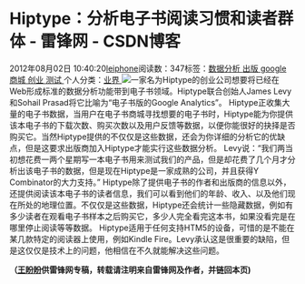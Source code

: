 
# Hiptype：分析电子书阅读习惯和读者群体 - 雷锋网 - CSDN博客


2012年08月02日 10:40:20[leiphone](https://me.csdn.net/leiphone)阅读数：347标签：[数据分析																](https://so.csdn.net/so/search/s.do?q=数据分析&t=blog)[出版																](https://so.csdn.net/so/search/s.do?q=出版&t=blog)[google																](https://so.csdn.net/so/search/s.do?q=google&t=blog)[商城																](https://so.csdn.net/so/search/s.do?q=商城&t=blog)[创业																](https://so.csdn.net/so/search/s.do?q=创业&t=blog)[测试																](https://so.csdn.net/so/search/s.do?q=测试&t=blog)[
							](https://so.csdn.net/so/search/s.do?q=创业&t=blog)[
																					](https://so.csdn.net/so/search/s.do?q=商城&t=blog)个人分类：[业界																](https://blog.csdn.net/leiphone/article/category/873390)
[
																								](https://so.csdn.net/so/search/s.do?q=商城&t=blog)
[
				](https://so.csdn.net/so/search/s.do?q=google&t=blog)
[
			](https://so.csdn.net/so/search/s.do?q=google&t=blog)
[
		](https://so.csdn.net/so/search/s.do?q=出版&t=blog)
[
	](https://so.csdn.net/so/search/s.do?q=数据分析&t=blog)
![](http://www.leiphone.com/wp-content/uploads/2012/08/%E6%9C%AA%E5%91%BD%E5%90%8D987.jpg)一家名为Hiptype的创业公司想要将已经在Web形成标准的数据分析功能带到电子书领域。Hiptype联合创始人James
 Levy和Sohail Prasad将它比喻为“电子书版的Google
 Analytics”。
Hiptype正收集大量的电子书数据，当用户在电子书商城寻找想要的电子书时，Hiptype能为你提供该本电子书的下载次数、购买次数以及用户反馈等数据，以便你能很好的抉择是否购买它。当然Hiptype提供的不仅仅是这些数据，还会为你详细的分析它的优缺点，但是这要求出版商加入Hiptype才能实行这些数据分析。
Levy说：“我们两当初想花费一两个星期写一本电子书用来测试我们的产品，但是却花费了几个月才分析出该电子书的数据，但是现在Hiptype是一家成熟的公司，并且获得Y
 Combinator的大力支持。”
Hiptype除了提供电子书的作者和出版商的信息以外，还提供阅读该本电子书的读者信息，我们可以看到他们的年龄、收入、以及他们现在所处的地理位置。不仅仅是这些数据，Hiptype还会统计一些隐藏数据，例如有多少读者在观看电子书样本之后购买它，多少人完全看完这本书，如果没看完是在哪里停止阅读等等数据。
Hiptype适用于任何支持HTM5的设备，可惜的是不能在某几款特定的阅读器上使用，例如Kindle Fire。Levy承认这是很重要的缺陷，但是这仅仅是技术上的问题，他相信在不久就能解决这些问题。

**（****[王盼盼](http://www.leiphone.com/author/%E7%8E%8B%E7%9B%BC%E7%9B%BC)****供****雷锋网****专稿，转载请注明来自雷锋网及作者，并链回本页)**

